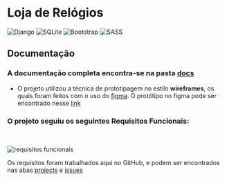 # Loja de Relógios

![Django](https://img.shields.io/badge/django-%23092E20.svg?style=for-the-badge&logo=django&logoColor=white)
![SQLite](https://img.shields.io/badge/sqlite-%2307405e.svg?style=for-the-badge&logo=sqlite&logoColor=white)
![Bootstrap](https://img.shields.io/badge/bootstrap-%23563D7C.svg?style=for-the-badge&logo=bootstrap&logoColor=white)
![SASS](https://img.shields.io/badge/SASS-hotpink.svg?style=for-the-badge&logo=SASS&logoColor=white)

## Documentação

### A documentação completa encontra-se na pasta [docs](https://github.com/rafaelngoncalves5/loja-relogios/tree/master/docs)

- O projeto utilizou a técnica de prototipagem no estilo **wireframes**, os quais foram feitos com o uso do [figma](https://www.figma.com/). O protótipo no figma pode ser encontrado nesse [link](https://www.figma.com/file/x50yDDgJO1vNL9x0uMe7ZK/E-commerce?node-id=0-1&t=FXz16bZ9s8brMhMe-0)

### O projeto seguiu os seguintes Requisitos Funcionais:

<br />

![requisitos funcionais](https://github.com/rafaelngoncalves5/loja-relogios/blob/master/docs/RFs.PNG?raw=true)

Os requisitos foram trabalhados aqui no GitHub, e podem ser encontrados nas abas [projects](https://github.com/rafaelngoncalves5/loja-relogios/projects?query=is%3Aopen) e [issues](https://github.com/rafaelngoncalves5/loja-relogios/issues)
